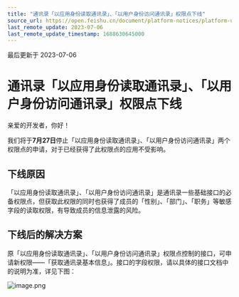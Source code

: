 ```yaml
---
title: "通讯录「以应用身份读取通讯录」、「以用户身份访问通讯录」权限点下线"
source_url: https://open.feishu.cn/document/platform-notices/platform-updates-/contact-scope-offline-using-data-as-app
last_remote_update: 2023-07-06
last_remote_update_timestamp: 1688630645000
---
```

最后更新于 2023-07-06

# 通讯录「以应用身份读取通讯录」、「以用户身份访问通讯录」权限点下线

亲爱的开发者，你好！

我们将于**7月27日**停止「以应用身份读取通讯录」、「以用户身份访问通讯录」两个权限点的申请，对于已经获得了此权限点的应用不受影响。

## 下线原因
「以应用身份读取通讯录」、「以用户身份访问通讯录」是通讯录一些基础接口的必备权限点，但获取此权限的同时也获得了成员的「性别」、「部门」、「职务」等敏感字段的读取权限，有导致成员的信息泄露的风险。

## 下线后的解决方案
原「以应用身份读取通讯录」、「以用户身份访问通讯录」权限点控制的接口，可申请新权限——「获取通讯录基本信息」。接口的字段权限，请以具体的接口文档中的说明为准，详见下图：

![image.png](https://sf3-cn.feishucdn.com/obj/open-platform-opendoc/b6518d6348cb8619c565b2057151a9b6_WvHRIaIvmi.png?lazyload=true&width=1280&height=676)
